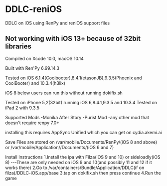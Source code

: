 # DDLC-reniOS
DDLC on iOS using RenPy and reniOS support files

Not working with iOS 13+ because of 32bit libraries
--
Compiled on Xcode 10.0, macOS 10.14

Built with Ren'Py 6.99.14.3

Tested on iOS 6.1.4(Coolbooter),8.4.1(etasonJB),9.3.5(Phoenix and CoolBooter) and 10.3.4(h3lix)

iOS 8 below users can run this without running dokifix.sh

Tested on iPhone 5,2(32bit) running iOS 6,8.4.1,9.3.5 and 10.3.4
Tested on iPad 2 with 9.3.5

Supported Mods
  -Monika After Story
  -Purist Mod
  -any other mod that doesn't require renpy 7.0+


installing this requires AppSync Unified which you can get on cydia.akemi.ai
  
Save Files are stored on /var/mobile/Documents/RenPy/(iOS 8 and above) or /var/mobile/Application/<uuid>/Documents/(iOS 6 and 7)

  Install Instructions
  1.Install the ipa with Filza(iOS 9 and 10) or sideloadly(iOS 8)
  ---These are only needed on iOS 9 and 10(and possibly 11 and 12 if it works there)
  2.Go to /var/containers/Bundle/Application/DDLC(if on filza)/DDLC-iOS.app/base
  3.tap on dokifix.sh then press continue
  4.Run the game
  
